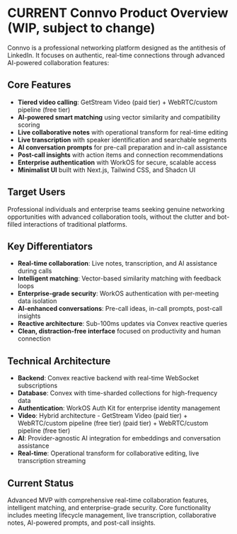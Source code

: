 # **CURRENT** Connvo Product Overview (WIP, subject to change)

Connvo is a professional networking platform designed as the antithesis of LinkedIn. It focuses on authentic, real-time connections through advanced AI-powered collaboration features:

## Core Features

- **Tiered video calling**: GetStream Video (paid tier) + WebRTC/custom pipeline (free tier)
- **AI-powered smart matching** using vector similarity and compatibility scoring
- **Live collaborative notes** with operational transform for real-time editing
- **Live transcription** with speaker identification and searchable segments
- **AI conversation prompts** for pre-call preparation and in-call assistance
- **Post-call insights** with action items and connection recommendations
- **Enterprise authentication** with WorkOS for secure, scalable access
- **Minimalist UI** built with Next.js, Tailwind CSS, and Shadcn UI

## Target Users

Professional individuals and enterprise teams seeking genuine networking opportunities with advanced collaboration tools, without the clutter and bot-filled interactions of traditional platforms.

## Key Differentiators

- **Real-time collaboration**: Live notes, transcription, and AI assistance during calls
- **Intelligent matching**: Vector-based similarity matching with feedback loops
- **Enterprise-grade security**: WorkOS authentication with per-meeting data isolation
- **AI-enhanced conversations**: Pre-call ideas, in-call prompts, post-call insights
- **Reactive architecture**: Sub-100ms updates via Convex reactive queries
- **Clean, distraction-free interface** focused on productivity and human connection

## Technical Architecture

- **Backend**: Convex reactive backend with real-time WebSocket subscriptions
- **Database**: Convex with time-sharded collections for high-frequency data
- **Authentication**: WorkOS Auth Kit for enterprise identity management
- **Video**: Hybrid architecture - GetStream Video (paid tier) + WebRTC/custom pipeline (free tier) (paid tier) + WebRTC/custom pipeline (free tier)
- **AI**: Provider-agnostic AI integration for embeddings and conversation assistance
- **Real-time**: Operational transform for collaborative editing, live transcription streaming

## Current Status

Advanced MVP with comprehensive real-time collaboration features, intelligent matching, and enterprise-grade security. Core functionality includes meeting lifecycle management, live transcription, collaborative notes, AI-powered prompts, and post-call insights.
